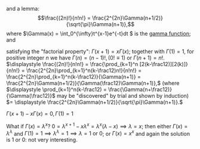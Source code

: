 and a lemma: 
$$\frac{(2n)!}{n!n!} = \frac{2^{2n}\Gamma(n+1/2)}{\sqrt{\pi}\Gamma(n+1)},$$
where $\Gamma(x) = \int_0^{\infty}t^{x-1}e^{-t}dt $ is the [gamma function](https://en.wikipedia.org/wiki/Gamma_function); and 


satisfying the "factorial property": $\Gamma(x+1) = x\Gamma(x)$; together with $\Gamma(1) = 1$, for positive integer $n$ we have $\Gamma(n) = (n-1)!, (0! \equiv 1)$ or $\Gamma(n+1) = n!$.
$\displaystyle \frac{(2n)!}{n!n!} = \frac{\prod_{k=1}^n [2(k-\frac12)][2(k)]}{n!n!} = \frac{2^{2n}\prod_{k=1}^n(k-\frac12)n!}{n!n!} = \frac{2^{2n}\prod_{k=1}^n(k-\frac12)}{\Gamma(n+1)} = \frac{2^{2n}\Gamma(n+1/2)}{\Gamma(\frac12)\Gamma(n+1)},$ (where $\displaystyle \prod_{k=1}^n(k-\frac12) = \frac{\Gamma(n+\frac12)}{\Gamma(\frac12)}$ may be "discovered" by trial and shown by induction) $= \displaystyle \frac{2^{2n}\Gamma(n+1/2)}{\sqrt{\pi}\Gamma(n+1)}.$&nbsp; 

$\Gamma(x+1) - x\Gamma(x) = 0, \Gamma(1) = 1$

What if $\Gamma(x) = \lambda^x$?  $0 = \lambda^{x+1}-x\lambda^x = \lambda^x(\lambda-x) \implies \lambda = x$; then either $\Gamma(x) = \lambda^{\lambda}$ and $\Gamma(1) = 1 \implies \lambda^{\lambda} = 1 \implies \lambda = 1\text{ or }0$; or $\Gamma(x) = x^x$ and again the solution is 1 or 0: not very interesting.
